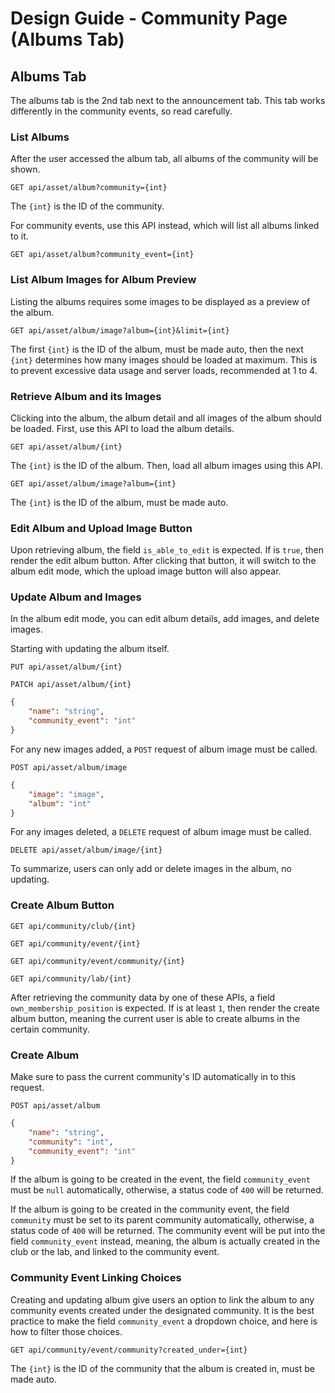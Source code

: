 # Design Guide - Community Page (Albums Tab)

## Albums Tab

The albums tab is the 2nd tab next to the announcement tab. This tab works differently in the community events, so read carefully.

### List Albums

After the user accessed the album tab, all albums of the community will be shown.

`GET api/asset/album?community={int}`

The `{int}` is the ID of the community.

For community events, use this API instead, which will list all albums linked to it.

`GET api/asset/album?community_event={int}`

### List Album Images for Album Preview

Listing the albums requires some images to be displayed as a preview of the album.

`GET api/asset/album/image?album={int}&limit={int}`

The first `{int}` is the ID of the album, must be made auto, then the next `{int}` determines how many images should be loaded at maximum. This is to prevent excessive data usage and server loads, recommended at 1 to 4.

### Retrieve Album and its Images

Clicking into the album, the album detail and all images of the album should be loaded. First, use this API to load the album details.

`GET api/asset/album/{int}`

The `{int}` is the ID of the album. Then, load all album images using this API.

`GET api/asset/album/image?album={int}`

The `{int}` is the ID of the album, must be made auto.

### Edit Album and Upload Image Button

Upon retrieving album, the field `is_able_to_edit` is expected. If is `true`, then render the edit album button. After clicking that button, it will switch to the album edit mode, which the upload image button will also appear.

### Update Album and Images

In the album edit mode, you can edit album details, add images, and delete images.

Starting with updating the album itself.

`PUT api/asset/album/{int}`

`PATCH api/asset/album/{int}`

```json
{
    "name": "string",
    "community_event": "int"
}
```

For any new images added, a `POST` request of album image must be called.

`POST api/asset/album/image`

```json
{
    "image": "image",
    "album": "int"
}
```

For any images deleted, a `DELETE` request of album image must be called.

`DELETE api/asset/album/image/{int}`

To summarize, users can only add or delete images in the album, no updating.

### Create Album Button

`GET api/community/club/{int}`

`GET api/community/event/{int}`

`GET api/community/event/community/{int}`

`GET api/community/lab/{int}`

After retrieving the community data by one of these APIs, a field `own_membership_position` is expected. If is at least `1`, then render the create album button, meaning the current user is able to create albums in the certain community.

### Create Album

Make sure to pass the current community's ID automatically in to this request.

`POST api/asset/album`

```json
{
    "name": "string",
    "community": "int",
    "community_event": "int"
}
```

If the album is going to be created in the event, the field `community_event` must be `null` automatically, otherwise, a status code of `400` will be returned.

If the album is going to be created in the community event, the field `community` must be set to its parent community automatically, otherwise, a status code of `400` will be returned. The community event will be put into the field `community_event` instead, meaning, the album is actually created in the club or the lab, and linked to the community event.

### Community Event Linking Choices

Creating and updating album give users an option to link the album to any community events created under the designated community. It is the best practice to make the field `community_event` a dropdown choice, and here is how to filter those choices.

`GET api/community/event/community?created_under={int}`

The `{int}` is the ID of the community that the album is created in, must be made auto.
